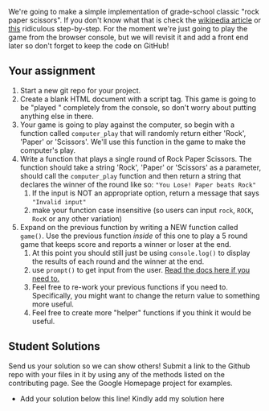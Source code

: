 We're going to make a simple implementation of grade-school classic "rock paper scissors".  If you don't know what that is check the [wikipedia article](https://en.wikipedia.org/wiki/Rock%E2%80%93paper%E2%80%93scissors) or [this](https://www.wikihow.com/Play-Rock,-Paper,-Scissors) ridiculous step-by-step.  For the moment we're just going to play the game from the browser console, but we will revisit it and add a front end later so don't forget to keep the code on GitHub! 

## Your assignment

1. Start a new git repo for your project.
2. Create a blank HTML document with a script tag.  This game is going to be "played
   " completely from the console, so don't worry about putting anything else in there.
3. Your game is going to play against the computer, so begin with a function called `computer_play` that will randomly return either 'Rock', 'Paper' or 'Scissors'.  We'll use this function in the game to make the computer's play.
4. Write a function that plays a single round of Rock Paper Scissors.  The function should take a string 'Rock', 'Paper' or 'Scissors' as a parameter, should call the `computer_play` function and then return a string that declares the winner of the round like so: `"You Lose! Paper beats Rock"`
   1. If the input is NOT an appropriate option, return a message that says `"Invalid input"`
   2. make your function case insensitive (so users can input `rock`, `ROCK`, `RocK` or any other variation)
5. Expand on the previous function by writing a NEW function called `game()`.  Use the previous function _inside_ of this one to play a 5 round game that keeps score and reports a winner or loser at the end.
   1. At this point you should still just be using `console.log()` to display the results of each round and the winner at the end.
   2. use `prompt()` to get input from the user. [Read the docs here if you need to.](https://developer.mozilla.org/en-US/docs/Web/API/Window/prompt)
   3. Feel free to re-work your previous functions if you need to.  Specifically, you might want to change the return value to something more useful.
   4. Feel free to create more "helper" functions if you think it would be useful.

## Student Solutions

Send us your solution so we can show others! Submit a link to the Github repo with your files in it by using any of the methods listed on the contributing page.  See the Google Homepage project for examples.

- Add your solution below this line!
Kindly add my solution here
